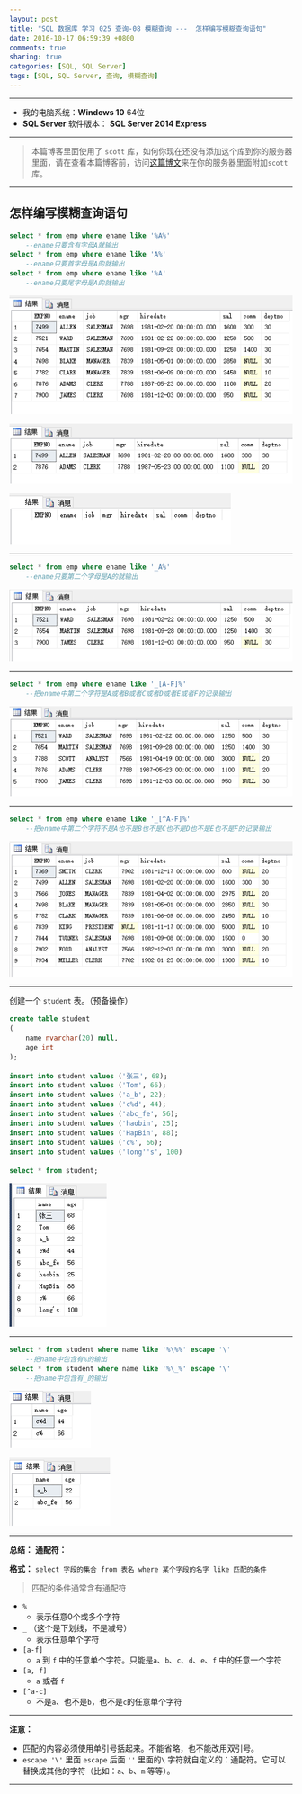```yaml
---
layout: post
title: "SQL 数据库 学习 025 查询-08 模糊查询 ---  怎样编写模糊查询语句"
date: 2016-10-17 06:59:39 +0800
comments: true
sharing: true
categories: [SQL, SQL Server]
tags: [SQL, SQL Server, 查询, 模糊查询]
---
```



---

* 我的电脑系统：**Windows  10** 64位
* **SQL Server** 软件版本： **SQL Server 2014 Express**

---

> 本篇博客里面使用了 `scott` 库，如何你现在还没有添加这个库到你的服务器里面，请在查看本篇博客前，访问[这篇博文](http://www.aobosir.com/blog/2016/10/16/SQL-Learning-016-how-to-attach-a-database/)来在你的服务器里面附加`scott`库。

---


## 怎样编写模糊查询语句

```sql
select * from emp where ename like '%A%'
	--ename只要含有字母A就输出
select * from emp where ename like 'A%'
	--ename只要首字母是A的就输出
select * from emp where ename like '%A'
	--ename只要尾字母是A的就输出
```

![Alt text](/images/2016-10-17-SQL-Learning-025-Query-08-Fuzzy-Query/1476658355448.png)

![Alt text](/images/2016-10-17-SQL-Learning-025-Query-08-Fuzzy-Query/1476658371703.png)

![Alt text](/images/2016-10-17-SQL-Learning-025-Query-08-Fuzzy-Query/1476658389550.png)

---

```sql
select * from emp where ename like '_A%'
	--ename只要第二个字母是A的就输出
```

![Alt text](/images/2016-10-17-SQL-Learning-025-Query-08-Fuzzy-Query/1476658413951.png)


---

```sql
select * from emp where ename like '_[A-F]%'
	--把ename中第二个字符是A或者B或者C或者D或者E或者F的记录输出
```

![Alt text](/images/2016-10-17-SQL-Learning-025-Query-08-Fuzzy-Query/1476658456248.png)


---

```sql
select * from emp where ename like '_[^A-F]%'
	--把ename中第二个字符不是A也不是B也不是C也不是D也不是E也不是F的记录输出
```

![Alt text](/images/2016-10-17-SQL-Learning-025-Query-08-Fuzzy-Query/1476658507717.png)


---

创建一个 `student` 表。（预备操作）

```sql
create table student
(
	name nvarchar(20) null,
	age int
);

insert into student values ('张三', 68);
insert into student values ('Tom', 66);
insert into student values ('a_b', 22);
insert into student values ('c%d', 44);
insert into student values ('abc_fe', 56);
insert into student values ('haobin', 25);
insert into student values ('HapBin', 88);
insert into student values ('c%', 66);
insert into student values ('long''s', 100)

select * from student;
```

![Alt text](/images/2016-10-17-SQL-Learning-025-Query-08-Fuzzy-Query/1476658533004.png)

---

```sql
select * from student where name like '%\%%' escape '\'
	--把name中包含有%的输出
select * from student where name like '%\_%' escape '\'
	--把name中包含有_的输出
```

![Alt text](/images/2016-10-17-SQL-Learning-025-Query-08-Fuzzy-Query/1476658590460.png)

![Alt text](/images/2016-10-17-SQL-Learning-025-Query-08-Fuzzy-Query/1476658616954.png)

---


**总结：** **通配符：**

**格式：** `select 字段的集合 from 表名 where 某个字段的名字 like 匹配的条件`

> 匹配的条件通常含有通配符


* `%`
	* 表示任意0个或多个字符
* `_` （这个是下划线，不是减号）
	* 表示任意单个字符
* `[a-f]`
	* `a` 到 `f` 中的任意单个字符。只能是`a`、`b`、`c`、`d`、`e`、`f` 中的任意一个字符
* `[a, f]`
	* `a` 或者 `f`
* `[^a-c]`
	* 不是`a`、也不是`b`，也不是`c`的任意单个字符


---

**注意：** 

* 匹配的内容必须使用单引号括起来。不能省略，也不能改用双引号。 
* `escape '\'` 里面 `escape` 后面 `''` 里面的`\` 字符就自定义的：通配符。它可以替换成其他的字符（比如：`a`、`b`、`m` 等等）。


---



